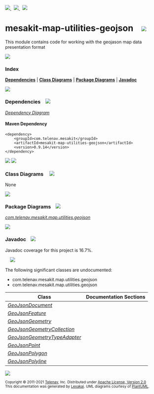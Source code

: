 [//]: # (start-user-text)

<a href="https://www.mesakit.org">
<img src="https://telenav.github.io/telenav-assets/images/icons/web-32.png" srcset="https://telenav.github.io/telenav-assets/images/icons/web-32-2x.png 2x"/>
</a>
&nbsp;
<a href="https://twitter.com/openmesakit">
<img src="https://telenav.github.io/telenav-assets/images/logos/twitter/twitter-32.png" srcset="https://telenav.github.io/telenav-assets/images/logos/twitter/twitter-32-2x.png 2x"/>
</a>
&nbsp;
<a href="https://mesakit.zulipchat.com">
<img src="https://telenav.github.io/telenav-assets/images/logos/zulip/zulip-32.png" srcset="https://telenav.github.io/telenav-assets/images/logos/zulip/zulip-32-2x.png 2x"/>
</a>

[//]: # (end-user-text)

# mesakit-map-utilities-geojson &nbsp;&nbsp; <img src="https://telenav.github.io/telenav-assets/images/icons//toolbox-24.png" srcset="https://telenav.github.io/telenav-assets/images/icons//toolbox-24-2x.png 2x"/>

This module contains code for working with the geojason map data presentation format

<img src="https://telenav.github.io/telenav-assets/images/separators/horizontal-line-512.png" srcset="https://telenav.github.io/telenav-assets/images/separators/horizontal-line-512-2x.png 2x"/>

### Index



[**Dependencies**](#dependencies) | [**Class Diagrams**](#class-diagrams) | [**Package Diagrams**](#package-diagrams) | [**Javadoc**](#javadoc)

<img src="https://telenav.github.io/telenav-assets/images/separators/horizontal-line-512.png" srcset="https://telenav.github.io/telenav-assets/images/separators/horizontal-line-512-2x.png 2x"/>

### Dependencies <a name="dependencies"></a> &nbsp;&nbsp; <img src="https://telenav.github.io/telenav-assets/images/icons/dependencies-32.png" srcset="https://telenav.github.io/telenav-assets/images/icons/dependencies-32-2x.png 2x"/>

[*Dependency Diagram*](https://www.mesakit.org/0.9.14/lexakai/mesakit/mesakit-map/utilities/geojson/documentation/diagrams/dependencies.svg)

#### Maven Dependency

    <dependency>
        <groupId>com.telenav.mesakit</groupId>
        <artifactId>mesakit-map-utilities-geojson</artifactId>
        <version>0.9.14</version>
    </dependency>

<img src="https://telenav.github.io/telenav-assets/images/separators/horizontal-line-128.png" srcset="https://telenav.github.io/telenav-assets/images/separators/horizontal-line-128-2x.png 2x"/>

[//]: # (start-user-text)



[//]: # (end-user-text)

<img src="https://telenav.github.io/telenav-assets/images/separators/horizontal-line-128.png" srcset="https://telenav.github.io/telenav-assets/images/separators/horizontal-line-128-2x.png 2x"/>

### Class Diagrams <a name="class-diagrams"></a> &nbsp; &nbsp; <img src="https://telenav.github.io/telenav-assets/images/icons/diagram-40.png" srcset="https://telenav.github.io/telenav-assets/images/icons/diagram-40-2x.png 2x"/>

None

<img src="https://telenav.github.io/telenav-assets/images/separators/horizontal-line-128.png" srcset="https://telenav.github.io/telenav-assets/images/separators/horizontal-line-128-2x.png 2x"/>

### Package Diagrams <a name="package-diagrams"></a> &nbsp;&nbsp; <img src="https://telenav.github.io/telenav-assets/images/icons/box-24.png" srcset="https://telenav.github.io/telenav-assets/images/icons/box-24-2x.png 2x"/>

[*com.telenav.mesakit.map.utilities.geojson*](https://www.mesakit.org/0.9.14/lexakai/mesakit/mesakit-map/utilities/geojson/documentation/diagrams/com.telenav.mesakit.map.utilities.geojson.svg)

<img src="https://telenav.github.io/telenav-assets/images/separators/horizontal-line-128.png" srcset="https://telenav.github.io/telenav-assets/images/separators/horizontal-line-128-2x.png 2x"/>

### Javadoc <a name="javadoc"></a> &nbsp;&nbsp; <img src="https://telenav.github.io/telenav-assets/images/icons/books-24.png" srcset="https://telenav.github.io/telenav-assets/images/icons/books-24-2x.png 2x"/>

Javadoc coverage for this project is 16.7%.  
  
&nbsp; &nbsp; <img src="https://telenav.github.io/telenav-assets/images/meter/meter-20-96.png" srcset="https://telenav.github.io/telenav-assets/images/meter/meter-20-96-2x.png 2x"/>


The following significant classes are undocumented:  

- com.telenav.mesakit.map.utilities.geojson  
- com.telenav.mesakit.map.utilities.geojson

| Class | Documentation Sections |
|---|---|
| [*GeoJsonDocument*](https://www.mesakit.org/0.9.14/javadoc/mesakit/mesakit.map.utilities.geojson//////////////////////////////////////////////////////////.html) |  |  
| [*GeoJsonFeature*](https://www.mesakit.org/0.9.14/javadoc/mesakit/mesakit.map.utilities.geojson/////////////////////////////////////////////////////////.html) |  |  
| [*GeoJsonGeometry*](https://www.mesakit.org/0.9.14/javadoc/mesakit/mesakit.map.utilities.geojson//////////////////////////////////////////////////////////.html) |  |  
| [*GeoJsonGeometryCollection*](https://www.mesakit.org/0.9.14/javadoc/mesakit/mesakit.map.utilities.geojson////////////////////////////////////////////////////////////////////.html) |  |  
| [*GeoJsonGeometryTypeAdapter*](https://www.mesakit.org/0.9.14/javadoc/mesakit/mesakit.map.utilities.geojson/////////////////////////////////////////////////////////////////////.html) |  |  
| [*GeoJsonPoint*](https://www.mesakit.org/0.9.14/javadoc/mesakit/mesakit.map.utilities.geojson///////////////////////////////////////////////////////.html) |  |  
| [*GeoJsonPolygon*](https://www.mesakit.org/0.9.14/javadoc/mesakit/mesakit.map.utilities.geojson/////////////////////////////////////////////////////////.html) |  |  
| [*GeoJsonPolyline*](https://www.mesakit.org/0.9.14/javadoc/mesakit/mesakit.map.utilities.geojson//////////////////////////////////////////////////////////.html) |  |  

[//]: # (start-user-text)



[//]: # (end-user-text)

<img src="https://telenav.github.io/telenav-assets/images/separators/horizontal-line-512.png" srcset="https://telenav.github.io/telenav-assets/images/separators/horizontal-line-512-2x.png 2x"/>

<sub>Copyright &#169; 2011-2021 [Telenav](https://telenav.com), Inc. Distributed under [Apache License, Version 2.0](LICENSE)</sub>  
<sub>This documentation was generated by [Lexakai](https://lexakai.org). UML diagrams courtesy of [PlantUML](https://plantuml.com).</sub>
